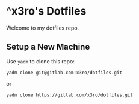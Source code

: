 # ^x3ro's Dotfiles

Welcome to my dotfiles repo.



## Setup a New Machine

Use `yadm` to clone this repo:

    yadm clone git@gitlab.com:x3ro/dotfiles.git

or

    yadm clone https://gitlab.com/x3ro/dotfiles.git
